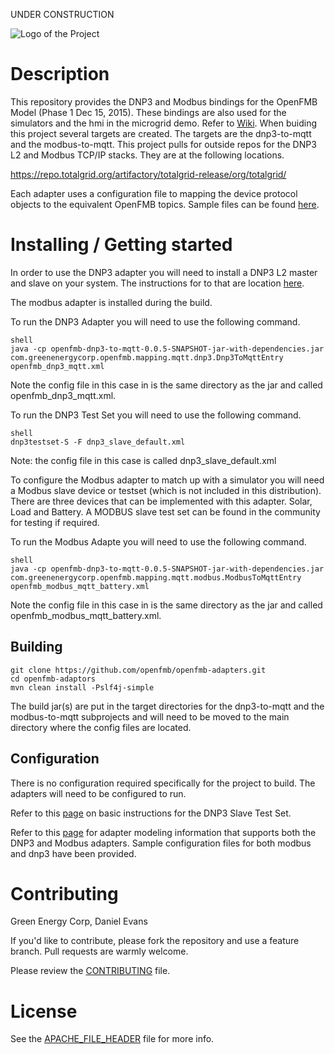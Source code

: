 UNDER CONSTRUCTION

![Logo of the Project](https://github.com/openfmb/dtech-demo-2016/blob/master/img/openfmb-tm-black_reduced_100.png)

# Description

This repository provides the DNP3 and Modbus bindings for the OpenFMB Model (Phase 1 Dec 15, 2015).  These bindings are also used for the simulators and the hmi in the microgrid demo.  Refer to [Wiki](https://github.com/openfmb/dtech-demo-2016/wiki). When buiding this project several targets are created.  The targets are the dnp3-to-mqtt and the modbus-to-mqtt.  This project pulls for outside repos for the DNP3 L2 and Modbus TCP/IP stacks. They are at the following locations. 

https://repo.totalgrid.org/artifactory/totalgrid-release/org/totalgrid/

Each adapter uses a configuration file to mapping the device protocol objects to the equivalent OpenFMB topics.  Sample files can be found [here](https://github.com/openfmb/openfmb-adapters/tree/master/configfiles).  

# Installing / Getting started

In order to use the DNP3 adapter you will need to install a DNP3 L2 master and slave on your system.  The instructions for to that are location [here](https://github.com/openfmb/openfmb-adapters/blob/master/DNP3INSTALL.md).  

The modbus adapter is installed during the build. 

To run the DNP3 Adapter you will need to use the following command.

```
shell
java -cp openfmb-dnp3-to-mqtt-0.0.5-SNAPSHOT-jar-with-dependencies.jar com.greenenergycorp.openfmb.mapping.mqtt.dnp3.Dnp3ToMqttEntry openfmb_dnp3_mqtt.xml
```

Note the config file in this case in is the same directory as the jar and called openfmb_dnp3_mqtt.xml.

To run the DNP3 Test Set you will need to use the following command.

```
shell
dnp3testset-S -F dnp3_slave_default.xml
```
Note: the config file in this case is called dnp3_slave_default.xml

To configure the Modbus adapter to match up with a simulator you will need a Modbus slave device or testset (which is not included in this distribution).  There are three devices that can be implemented with this adapter.  Solar, Load and Battery. A MODBUS slave test set can be found in the community for testing if required.

To run the Modbus Adapte you will need to use the following command.

```
shell
java -cp openfmb-dnp3-to-mqtt-0.0.5-SNAPSHOT-jar-with-dependencies.jar com.greenenergycorp.openfmb.mapping.mqtt.modbus.ModbusToMqttEntry openfmb_modbus_mqtt_battery.xml
```
Note the config file in this case in is the same directory as the jar and called openfmb_modbus_mqtt_battery.xml.

## Building

```shell
git clone https://github.com/openfmb/openfmb-adapters.git
cd openfmb-adaptors
mvn clean install -Pslf4j-simple
```

The build jar(s) are put in the target directories for the dnp3-to-mqtt and the modbus-to-mqtt subprojects and will need to be moved to the main directory where the config files are located. 

## Configuration

There is no configuration required specifically for the project to build.  The adapters will need to be configured to run.  

Refer to this [page](https://github.com/openfmb/openfmb-adapters/blob/master/DNP3TESTSET.md) on basic instructions for the DNP3 Slave Test Set.

Refer to this [page](https://github.com/openfmb/openfmb-adapters/blob/master/OPENFMBMODELING.md) for adapter modeling information that supports both the DNP3 and Modbus adapters.  Sample configuration files for both modbus and dnp3 have been provided. 

# Contributing

Green Energy Corp, Daniel Evans

If you'd like to contribute, please fork the repository and use a feature
branch. Pull requests are warmly welcome.

Please review the [CONTRIBUTING](https://github.com/openfmb/openfmb-adapters/blob/master/CONTRIBUTING.md) file. 

# License

See the [APACHE_FILE_HEADER](https://github.com/openfmb/openfmb-adapters/blob/master/APACHE_FILE_HEADER) file for more info.
